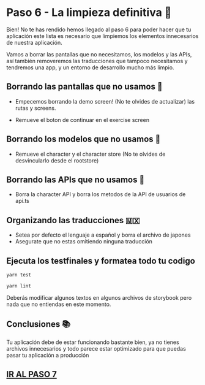 # Paso 6 - La limpieza definitiva 🧹

Bien! No te has rendido hemos llegado al paso 6 para poder hacer que tu aplicación este lista es necesario que limpiemos los elementos innecesarios de nuestra aplicación.

Vamos a borrar las pantallas que no necesitamos, los modelos y las APIs, así también removeremos las traducciones que tampoco necesitamos y tendremos una app, y un entorno de desarrollo mucho más limpio.

## Borrando las pantallas que no usamos 🧹

- Empecemos borrando la demo screen! (No te olvides de actualizar) las rutas y screens.

- Remueve el boton de continuar en el exercise screen

## Borrando los modelos que no usamos 🧹

- Remueve el character y el character store (No te olvides de desvincularlo desde el rootstore)

## Borrando las APIs que no usamos 🧹

- Borra la character API y borra los metodos de la API de usuarios de api.ts

## Organizando las traducciones 🇲🇽

- Setea por defecto el lenguaje a español y borra el archivo de japones
- Asegurate que no estas omitiendo ninguna traducción

## Ejecuta los testfinales y formatea todo tu codigo

```bash
yarn test
```

```bash
yarn lint
```

Deberás modificar algunos textos en algunos archivos de storybook pero nada que no entiendas en este momento.

## Conclusiones 📚

Tu aplicación debe de estar funcionando bastante bien, ya no tienes archivos innecesarios y todo parece estar optimizado para que puedas
pasar tu aplicación a producción

## [IR AL PASO 7](https://github.com/seagomezar/workshopJsconfmxRNApp/tree/step7)
